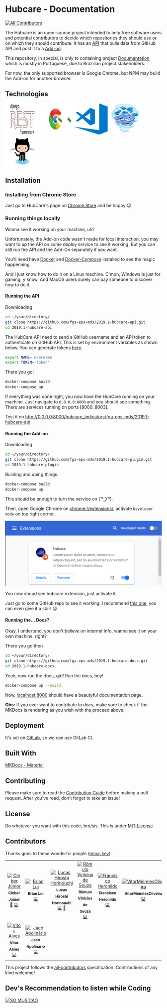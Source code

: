 # Hubcare - Documentation
[![All Contributors](https://img.shields.io/badge/all_contributors-9-orange.svg?style=flat-square)](#contributors)

The Hubcare is an open-source project intended to help free software users and potential contributors to decide which repositories they should use or on which they should contribute. It has an [API](https://github.com/fga-eps-mds/2019.1-hubcare-api) that pulls data from GitHub API and post it to a [Add-on](https://github.com/fga-eps-mds/2019.1-hubcare-plugin).

This repository, in special, is only to containing project [Documentation](https://cjjcastro.gitlab.io/2019-1-hubcare-docs/), which is mostly in Portuguese, due to Brazilian project stakeholders.

For now, the only supported browser is Google Chrome, but NPM may build the Add-on for another browser.

## Technologies

<img src="docs/images/icons/django-rest-framework.png" alt="DjangoRest" height="100" width="110"/><img src="docs/images/icons/chrome.gif" alt="Chrome" height="100" width="110"/><img src="docs/images/icons/vscode.png" alt="Vscode" height="100" width="110"/><img src="docs/images/icons/docker.gif" alt="Docker" height="100" width="110"/><img src="docs/images/icons/github.gif" alt="Github" height="100" width="110"/>

## Installation

### Installing from Chrome Store

Just go to HubCare's page on [Chrome Store](https://chrome.google.com/webstore/detail/hubcare-check-github-repo/jaalemmhbmjojoppdncnekgnjgfbfbda) and be happy :wink:

### Running things locally

Wanna see it working on your machine, uh?

Unfortunately, the Add-on code wasn't made for local interaction, you may want to up the API on some deploy service to see it working. But you can still run the API and the Add-On separately if you want.

You'll need have [Docker](https://docs.docker.com/install/) and [Docker-Compose](https://docs.docker.com/compose/install/) installed to see the magic happenning.

And I just know how to do it on a Linux machine. C'mon, Windows is just for gaming, y'know. And MacOS users surely can pay someone to discover how to do it.

#### Running the API

Downloading

```bash
cd ~/your/directory/
git clone https://github.com/fga-eps-mds/2019.1-hubcare-api.git
cd 2019.1-hubcare-api
```

The HubCare API need to send a GitHub username and an API token to authenticate on GitHub API. This is set by environment variables as shown below. You can generate tokens [here](https://github.com/settings/tokens).

```bash
export NAME='username'
export TOKEN='token'
```

There you go!

```bash
docker-compose build
docker-compose up
```

If everything was done right, you now have the HubCare running on your machine. Just navigate to `0.0.0.0:8000` and you should see something. There are services running on ports [8000..8003].

Test it on http://0.0.0.0:8000/hubcare_indicators/fga-eps-mds/2019.1-hubcare-api

#### Running the Add-on

Downloading

```bash
cd ~/your/directory/
git clone https://github.com/fga-eps-mds/2019.1-hubcare-plugin.git
cd 2019.1-hubcare-plugin
```

Building and uping things:

```bash
docker-compose build
docker-compose up
```

This should be enough to turn the service on ( ͡° ͜ʖ ͡°).

Then, open Google Chrome on [chrome://extensions/](chrome://extensions/), activate `Developer mode` on top right corner.

![Developer Mode](docs/images/chromeext.png)

You now shoud see hubcare extension, just activate it.

Just go to some GitHub repo to see it working. I recommend [this one](https://github.com/fga-eps-mds/2019.1-hubcare-api), you can even give it a star! :wink:

#### Running the... Docs?

Okay, I undertand, you don't believe on internet info, wanna see it on your own machine, right?

There you go then

```bash
cd ~/your/directory/
git clone https://github.com/fga-eps-mds/2019.1-hubcare-docs.git
cd 2019.1-hubcare-docs
```

Yeah, now run the docs, girl! Run the docs, boy!

```bash
docker-compose up --build
```

Now, [localhost:8000](localhost:8000) should have a beautyful documentation page.

**Obs:** If you ever want to contribute to docs, make sure to check if the MKDocs is rendering as you wish with the proceed above.


## Deployment

It's set on [GitLab](https://gitlab.com/cjjcastro/2019-1-hubcare-docs), so we can use GitLab CI.

## Built With

[MKDocs - Material](https://squidfunk.github.io/mkdocs-material/getting-started/)

## Contributing

Please make sure to read the [Contribution Guide](.github/CONTRIBUTING.md) before making a pull request. After you've read, don't forget to take an issue!

## License

Do whatever you want with this code, bro/sis. This is under [MIT License](./LICENSE).

## Contributors

Thanks goes to these wonderful people ([emoji key](https://allcontributors.org/docs/en/emoji-key)):

<!-- ALL-CONTRIBUTORS-LIST:START - Do not remove or modify this section -->
<!-- prettier-ignore -->
<table><tr><td align="center"><a href="https://github.com/cjjcastro"><img src="https://avatars0.githubusercontent.com/u/26393787?v=4" width="100px;" alt="Cleber Júnior"/><br /><sub><b>Cleber Júnior</b></sub></a><br /><a href="https://github.com/fga-eps-mds/2019.1-hubcare-docs/commits?author=cjjcastro" title="Documentation">📖</a> <a href="https://github.com/fga-eps-mds/2019.1-hubcare-docs/commits?author=cjjcastro" title="Code">💻</a></td><td align="center"><a href="https://github.com/Brian2397"><img src="https://avatars1.githubusercontent.com/u/29316265?v=4" width="100px;" alt="Brian Lui"/><br /><sub><b>Brian Lui</b></sub></a><br /><a href="https://github.com/fga-eps-mds/2019.1-hubcare-docs/commits?author=brian2397" title="Code">💻</a></td><td align="center"><a href="https://github.com/Hiroshi18"><img src="https://avatars0.githubusercontent.com/u/26282955?v=4" width="100px;" alt="Lucas Hiroshi Horinouchi"/><br /><sub><b>Lucas Hiroshi Horinouchi</b></sub></a><br /><a href="https://github.com/fga-eps-mds/2019.1-hubcare-docs/commits?author=Hiroshi18" title="Code">💻</a> <a href="https://github.com/fga-eps-mds/2019.1-hubcare-docs/commits?author=Hiroshi18" title="Documentation">📖</a></td><td align="center"><a href="https://github.com/RomuloSouza"><img src="https://avatars0.githubusercontent.com/u/36862070?v=4" width="100px;" alt="Rômulo Vinícius de Souza"/><br /><sub><b>Rômulo Vinícius de Souza</b></sub></a><br /><a href="https://github.com/fga-eps-mds/2019.1-hubcare-docs/commits?author=RomuloSouza" title="Code">💻</a></td><td align="center"><a href="https://github.com/FranciscoHeronildo"><img src="https://avatars1.githubusercontent.com/u/30841230?v=4" width="100px;" alt="Francisco Heronildo"/><br /><sub><b>Francisco Heronildo</b></sub></a><br /><a href="https://github.com/fga-eps-mds/2019.1-hubcare-docs/commits?author=FranciscoHeronildo" title="Code">💻</a></td><td align="center"><a href="https://github.com/VitorMeirelesOliveira"><img src="https://avatars0.githubusercontent.com/u/37275710?v=4" width="100px;" alt="VitorMeirelesOliveira"/><br /><sub><b>VitorMeirelesOliveira</b></sub></a><br /><a href="https://github.com/fga-eps-mds/2019.1-hubcare-docs/commits?author=VitorMeirelesOliveira" title="Code">💻</a></td><td align="center"><a href="https://gitlab.com/filipetoyoshima"><img src="https://avatars3.githubusercontent.com/u/29482983?v=4" width="100px;" alt="Filipe Toyoshima"/><br /><sub><b>Filipe Toyoshima</b></sub></a><br /><a href="https://github.com/fga-eps-mds/2019.1-hubcare-docs/commits?author=filipetoyoshima" title="Documentation">📖</a></td></tr><tr><td align="center"><a href="http://vitor.fer.alves7@gmail.com"><img src="https://avatars1.githubusercontent.com/u/43835325?v=4" width="100px;" alt="Vitor Alves"/><br /><sub><b>Vitor Alves</b></sub></a><br /><a href="https://github.com/fga-eps-mds/2019.1-hubcare-docs/commits?author=vitorAlves7" title="Code">💻</a></td><td align="center"><a href="https://github.com/Jacoapolinario"><img src="https://avatars3.githubusercontent.com/u/37712347?v=4" width="100px;" alt="Jacó Apolinário"/><br /><sub><b>Jacó Apolinário</b></sub></a><br /><a href="https://github.com/fga-eps-mds/2019.1-hubcare-docs/commits?author=Jacoapolinario" title="Code">💻</a></td></tr></table>

<!-- ALL-CONTRIBUTORS-LIST:END -->

This project follows the [all-contributors](https://github.com/all-contributors/all-contributors) specification. Contributions of any kind welcome!

## Dev's Recommendation to listen while Coding

 <a href="https://open.spotify.com/playlist/3volu6WNAthdgivf0Ki4U1"><img src="https://mosaic.scdn.co/640/072be8c8070865cdbc15eb91bc78e270bdb2d9955fa3a6cc1848ea743a293d2088046746d1b096089e5288926fadb82f873ccf2b45300c3a6f65fa14e10a7d0572569ee5ec9159ed03c79a8b61b308ec" width="100" height="100" title="SO MUSICAO" alt="SO MUSICAO"></a>
